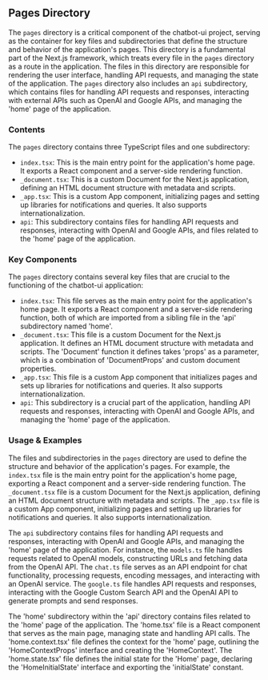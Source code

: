 
## Pages Directory

The `pages` directory is a critical component of the chatbot-ui project, serving as the container for key files and subdirectories that define the structure and behavior of the application's pages. This directory is a fundamental part of the Next.js framework, which treats every file in the `pages` directory as a route in the application. The files in this directory are responsible for rendering the user interface, handling API requests, and managing the state of the application. The `pages` directory also includes an `api` subdirectory, which contains files for handling API requests and responses, interacting with external APIs such as OpenAI and Google APIs, and managing the 'home' page of the application.

### Contents

The `pages` directory contains three TypeScript files and one subdirectory:

- `index.tsx`: This is the main entry point for the application's home page. It exports a React component and a server-side rendering function.
- `_document.tsx`: This is a custom Document for the Next.js application, defining an HTML document structure with metadata and scripts.
- `_app.tsx`: This is a custom App component, initializing pages and setting up libraries for notifications and queries. It also supports internationalization.
- `api`: This subdirectory contains files for handling API requests and responses, interacting with OpenAI and Google APIs, and files related to the 'home' page of the application.

### Key Components

The `pages` directory contains several key files that are crucial to the functioning of the chatbot-ui application:

- `index.tsx`: This file serves as the main entry point for the application's home page. It exports a React component and a server-side rendering function, both of which are imported from a sibling file in the 'api' subdirectory named 'home'.
- `_document.tsx`: This file is a custom Document for the Next.js application. It defines an HTML document structure with metadata and scripts. The 'Document' function it defines takes 'props' as a parameter, which is a combination of 'DocumentProps' and custom document properties.
- `_app.tsx`: This file is a custom App component that initializes pages and sets up libraries for notifications and queries. It also supports internationalization.
- `api`: This subdirectory is a crucial part of the application, handling API requests and responses, interacting with OpenAI and Google APIs, and managing the 'home' page of the application.

### Usage & Examples

The files and subdirectories in the `pages` directory are used to define the structure and behavior of the application's pages. For example, the `index.tsx` file is the main entry point for the application's home page, exporting a React component and a server-side rendering function. The `_document.tsx` file is a custom Document for the Next.js application, defining an HTML document structure with metadata and scripts. The `_app.tsx` file is a custom App component, initializing pages and setting up libraries for notifications and queries. It also supports internationalization.

The `api` subdirectory contains files for handling API requests and responses, interacting with OpenAI and Google APIs, and managing the 'home' page of the application. For instance, the `models.ts` file handles requests related to OpenAI models, constructing URLs and fetching data from the OpenAI API. The `chat.ts` file serves as an API endpoint for chat functionality, processing requests, encoding messages, and interacting with an OpenAI service. The `google.ts` file handles API requests and responses, interacting with the Google Custom Search API and the OpenAI API to generate prompts and send responses.

The 'home' subdirectory within the 'api' directory contains files related to the 'home' page of the application. The 'home.tsx' file is a React component that serves as the main page, managing state and handling API calls. The 'home.context.tsx' file defines the context for the 'home' page, outlining the 'HomeContextProps' interface and creating the 'HomeContext'. The 'home.state.tsx' file defines the initial state for the 'Home' page, declaring the 'HomeInitialState' interface and exporting the 'initialState' constant.
